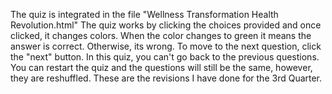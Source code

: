 The quiz is integrated in the file "Wellness Transformation Health Revolution.html" The quiz works by clicking the choices provided and once clicked, it changes colors. When the color changes to green it means the answer is correct. Otherwise, its wrong. To move to the next question, click the "next" button. In this quiz, you can't go back to the previous questions. You can restart the quiz and the questions will still be the same, however, they are reshuffled. 
These are the revisions I have done for the 3rd Quarter.
